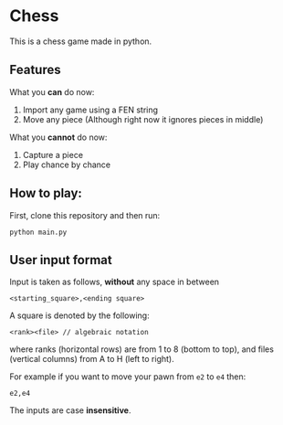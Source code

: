 # Chess
This is a chess game made in python.

## Features
What you __can__ do now:
1. Import any game using a FEN string
2. Move any piece (Although right now it ignores pieces in middle)

What you __cannot__ do now:
1. Capture a piece
2. Play chance by chance

## How to play:
First, clone this repository and then run:
```
python main.py
```

## User input format
Input is taken as follows, __without__ any space in between
```
<starting_square>,<ending square>
```
A square is denoted by the following:
```
<rank><file> // algebraic notation
```
where ranks (horizontal rows) are from 1 to 8 (bottom to top), and files (vertical columns) from A to H (left to right).

For example if you want to move your pawn from ``e2`` to ``e4`` then:
```
e2,e4
```
The inputs are case __insensitive__.
